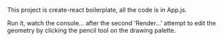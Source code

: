 This project is create-react boilerplate, all the code is in App.js.

Run it, watch the console... after the second 'Render...' attempt to edit the geometry by clicking the pencil tool on the drawing palette.
